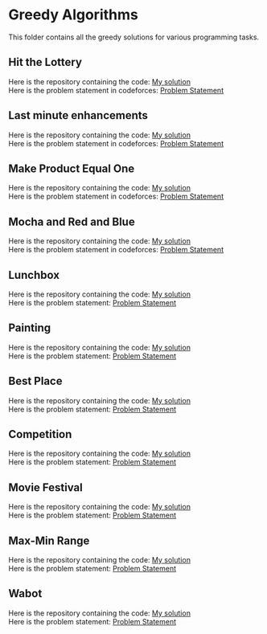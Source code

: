 # Greedy Algorithms
This folder contains all the greedy solutions for various programming tasks.
## Hit the Lottery
Here is the repository containing the code: [My solution](https://github.com/HariAakash646/CompetitiveProgramming/blob/main/GreedyAlgorithms/hit_the_lottery.py)   
Here is the problem statement in codeforces: [Problem Statement](https://codeforces.com/contest/996/problem/A)
## Last minute enhancements
Here is the repository containing the code: [My solution](https://github.com/HariAakash646/CompetitiveProgramming/blob/main/GreedyAlgorithms/last_minute_enhancements.py)     
Here is the problem statement in codeforces: [Problem Statement](https://codeforces.com/problemset/problem/1466/B)
## Make Product Equal One
Here is the repository containing the code: [My solution](https://github.com/HariAakash646/CompetitiveProgramming/blob/main/GreedyAlgorithms/product_equal_one.py)     
Here is the problem statement in codeforces: [Problem Statement](https://codeforces.com/problemset/problem/1206/B)
## Mocha and Red and Blue
Here is the repository containing the code: [My solution](https://github.com/HariAakash646/CompetitiveProgramming/blob/main/GreedyAlgorithms/red_blue_imperfect_str.py)     
Here is the problem statement in codeforces: [Problem Statement](https://codeforces.com/problemset/problem/1559/B)    
## Lunchbox
Here is the repository containing the code: [My solution](https://github.com/HariAakash646/CompetitiveProgramming/blob/main/GreedyAlgorithms/lunchbox.cpp)     
Here is the problem statement: [Problem Statement](https://codebreaker.xyz/problem/lunchbox)
## Painting
Here is the repository containing the code: [My solution](https://github.com/HariAakash646/CompetitiveProgramming/blob/main/GreedyAlgorithms/painting.cpp)     
Here is the problem statement: [Problem Statement](https://codebreaker.xyz/problem/paint)
## Best Place
Here is the repository containing the code: [My solution](https://github.com/HariAakash646/CompetitiveProgramming/blob/main/GreedyAlgorithms/best_place.cpp)     
Here is the problem statement: [Problem Statement](https://oj.uz/problem/view/NOI17_bestplace)
## Competition
Here is the repository containing the code: [My solution](https://github.com/HariAakash646/CompetitiveProgramming/blob/main/GreedyAlgorithms/competition.cpp)     
Here is the problem statement: [Problem Statement](https://tlx.toki.id/problems/sg-noi-2021-qual/A/)
## Movie Festival
Here is the repository containing the code: [My solution](https://github.com/HariAakash646/CompetitiveProgramming/blob/main/GreedyAlgorithms/movie_festival.cpp)     
Here is the problem statement: [Problem Statement](https://cses.fi/problemset/task/1629/)
## Max-Min Range
Here is the repository containing the code: [My solution](https://github.com/HariAakash646/CompetitiveProgramming/blob/main/GreedyAlgorithms/cherry.cpp)     
Here is the problem statement: [Problem Statement](https://codeforces.com/problemset/problem/1554/A)
## Wabot
Here is the repository containing the code: [My solution](https://github.com/HariAakash646/CompetitiveProgramming/blob/main/GreedyAlgorithms/cherry.cpp)     
Here is the problem statement: [Problem Statement](https://codebreaker.xyz/problem/wabot)
